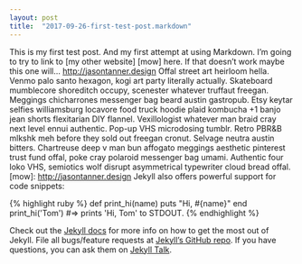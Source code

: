 ```yaml
---
layout: post
title:  "2017-09-26-first-test-post.markdown"
---
```

This is my first test post. And my first attempt at using Markdown. I’m going to try to link to [my other website] [mow] here.  If that doesn’t work maybe this one will… <http://jasontanner.design> Offal street art heirloom hella. Venmo palo santo hexagon, kogi art party literally actually. Skateboard mumblecore shoreditch occupy, scenester whatever truffaut freegan. Meggings chicharrones messenger bag beard austin gastropub. Etsy keytar selfies williamsburg locavore food truck hoodie plaid kombucha +1 banjo jean shorts flexitarian DIY flannel. Vexillologist whatever man braid cray next level ennui authentic. Pop-up VHS microdosing tumblr. Retro PBR&B mlkshk meh before they sold out freegan cronut. Selvage neutra austin bitters. Chartreuse deep v man bun affogato meggings aesthetic pinterest trust fund offal, poke cray polaroid messenger bag umami. Authentic four loko VHS, semiotics wolf disrupt asymmetrical typewriter cloud bread offal.
   [mow]: http://jasontanner.design
Jekyll also offers powerful support for code snippets:

{% highlight ruby %}
def print_hi(name)
  puts "Hi, #{name}"
end
print_hi('Tom')
#=> prints 'Hi, Tom' to STDOUT.
{% endhighlight %}

Check out the [Jekyll docs][jekyll-docs] for more info on how to get the most out of Jekyll. File all bugs/feature requests at [Jekyll’s GitHub repo][jekyll-gh]. If you have questions, you can ask them on [Jekyll Talk][jekyll-talk].

[jekyll-docs]: http://jekyllrb.com/docs/home
[jekyll-gh]:   https://github.com/jekyll/jekyll
[jekyll-talk]: https://talk.jekyllrb.com/
